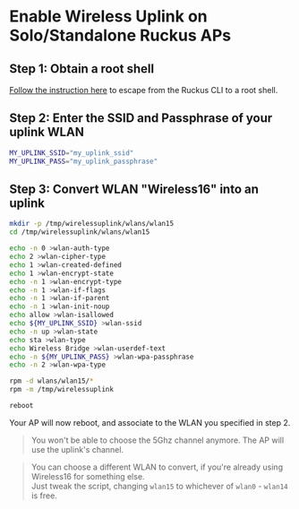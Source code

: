# Enable Wireless Uplink on Solo/Standalone Ruckus APs

## Step 1: Obtain a root shell

[Follow the instruction here](StandaloneApRootShell.md) to escape from the Ruckus CLI to a root shell.

## Step 2: Enter the SSID and Passphrase of your uplink WLAN

```bash
MY_UPLINK_SSID="my_uplink_ssid"
MY_UPLINK_PASS="my_uplink_passphrase"
```

## Step 3: Convert WLAN "Wireless16" into an uplink

```bash
mkdir -p /tmp/wirelessuplink/wlans/wlan15
cd /tmp/wirelessuplink/wlans/wlan15

echo -n 0 >wlan-auth-type
echo 2 >wlan-cipher-type
echo 1 >wlan-created-defined
echo 1 >wlan-encrypt-state
echo -n 1 >wlan-encrypt-type
echo -n 1 >wlan-if-flags
echo -n 1 >wlan-if-parent
echo -n 1 >wlan-init-noup
echo allow >wlan-isallowed
echo ${MY_UPLINK_SSID} >wlan-ssid
echo -n up >wlan-state
echo sta >wlan-type
echo Wireless Bridge >wlan-userdef-text
echo -n ${MY_UPLINK_PASS} >wlan-wpa-passphrase
echo -n 2 >wlan-wpa-type

rpm -d wlans/wlan15/*
rpm -m /tmp/wirelessuplink

reboot
```

Your AP will now reboot, and associate to the WLAN you specified in step 2.

> You won't be able to choose the 5Ghz channel anymore. The AP will use the uplink's channel.

> You can choose a different WLAN to convert, if you're already using Wireless16 for something else.  
> Just tweak the script, changing `wlan15` to whichever of `wlan0` - `wlan14` is free.
> 
